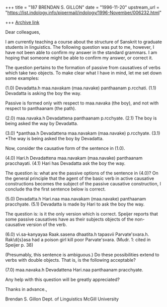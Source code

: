 +++
title = "187 BRENDAN S. GILLON"
date = "1996-11-20"
upstream_url = "https://list.indology.info/pipermail/indology/1996-November/006232.html"

+++
[Archive link](https://list.indology.info/pipermail/indology/1996-November/006232.html)

Dear colleagues,

I am currently teaching a course about the structure of Sanskrit 
to graduate students in linguistics. The following question was 
put to me, however, I have not been able to confirm my answer in 
the standard grammars. I am hoping that someone might be able 
to confirm my answer, or correct it.

The question pertains to the formation of passive from causatives 
of verbs which take two objects. To make clear what I have in mind,
let me set down some examples:

(1.0) Devadatta.h maa.navakam (maa.navake) panthaanam p.rcchati.
(1.1) Devadatta is asking the boy the way.

Passive is formed only with respect to maa.navaka (the boy), and 
not with respect to panthaanam (the path).

(2.0) maa.navaka.h Devadattena panthaanam p.rcchyate.
(2.1) The boy is being asked the way by Devadatta.

(3.0) *panthaa.h Devadattena maa.navakam (maa.navake) p.rcchyate.
(3.1) *The way is being asked the boy by Devadatta.

Now, consider the causative form of the sentence in (1.0).

(4.0) Hari.h Devadattena maa.navakam (maa.navake) panthaanam pracchayati.
(4.1) Hari has Devadatta ask the boy the way.

The question is: what are the passive options of the sentence in (4.0)?
On the general principle that the agent of the basic verb in active
causative constructions becomes the subject of the passive causative
construction, I conclude tha the first sentence below is correct. 

(5.0) Devadatta.h Hari.naa maa.navakam (maa.navake) panthaanam pracchyate.
(5.1) Devadatta is made by Hari to ask the boy the way.

The question is: is it the only version which is correct. 
Speijer reports that some passive causatives have as their subjects 
objects of the non-causative version of the verb.

(6.0) vi.sa-kanyayaa Raak.sasena dhaatita.h tapasvii Parvate'svara.h.
      Rak\d{s}asa had a poison girl kill poor Parvate\'svara.
		(Mudr. 1: cited in Speijer p. 38)

(Presumably, this sentence is ambiguous.) Do these possibilities 
extend to verbs with double objects. That is, is the following 
acceptable?

(7.0) maa.navaka.h Devadattena Hari.naa panthaanam pracchyate.


Any help with this question will be greatly appreciated?


Thanks in advance.\, 


Brendan S. Gillon
Dept. of Linguistics
McGill University






